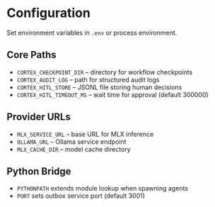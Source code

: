 # Configuration

Set environment variables in `.env` or process environment.

## Core Paths
- `CORTEX_CHECKPOINT_DIR` – directory for workflow checkpoints
- `CORTEX_AUDIT_LOG` – path for structured audit logs
- `CORTEX_HITL_STORE` – JSONL file storing human decisions
- `CORTEX_HITL_TIMEOUT_MS` – wait time for approval (default 300000)

## Provider URLs
- `MLX_SERVICE_URL` – base URL for MLX inference
- `OLLAMA_URL` – Ollama service endpoint
- `MLX_CACHE_DIR` – model cache directory

## Python Bridge
- `PYTHONPATH` extends module lookup when spawning agents
- `PORT` sets outbox service port (default 3001)
